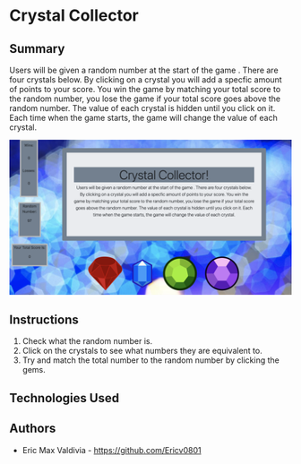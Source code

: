 # Crystal Collector



## Summary
Users will be given a random number at the start of the game . There are four crystals below. By clicking on a crystal you will add a specfic amount of points to your score. You win the game by matching your total score to the random number, you lose the game if your total score goes above the random number. The value of each crystal is hidden until you click on it. Each time when the game starts, the game will change the value of each crystal.


![gemPage](./assets/images/gemHome.png)


## Instructions
1. Check what the random number is.
2. Click on the crystals to see what numbers they are equivalent to.
3. Try and match the total number to the random number by clicking the gems.


## Technologies Used


## Authors
- Eric Max Valdivia - https://github.com/Ericv0801
